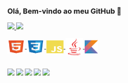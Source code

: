 ### Olá, Bem-vindo ao meu GitHub 👋

<div>
  <a href="https://github.com/luispolippo">
  <img height="180em" src="https://github-readme-stats.vercel.app/api?username=luispolippo&show_icons=true&theme=react&include_all_commits=true&count_private=true"/>
  <img height="180em" src="https://github-readme-stats.vercel.app/api/top-langs/?username=luispolippo&layout=compact&langs_count=7&theme=react"/>
</div>
<div style="display: inline_block"><br>
  <img align="center" alt="HTML" height="30" width="40" src="https://raw.githubusercontent.com/devicons/devicon/master/icons/html5/html5-original.svg">
  <img align="center" alt="CSS" height="30" width="40" src="https://raw.githubusercontent.com/devicons/devicon/master/icons/css3/css3-original.svg">
  <img align="center" alt="JS" height="30" width="40" src="https://raw.githubusercontent.com/devicons/devicon/master/icons/javascript/javascript-plain.svg">
  <img align="center" alt="Java" height="40" width"50" src="https://github.com/devicons/devicon/blob/master/icons/java/java-plain.svg">
  <img align="center" alt="Java" height="30" width"40" src="https://github.com/devicons/devicon/blob/master/icons/kotlin/kotlin-original.svg">
</div>
  
##
  
<div> 
<a href="https://www.linkedin.com/in/guilhermepolippo/" target="_blank"><img src="https://img.shields.io/badge/-LinkedIn-%230077B5?style=for-the-badge&logo=linkedin&logoColor=white" target="_blank"></a> 
<a href="mailto:luispolippo@hotmail.com" target="_blank"><img src="https://img.shields.io/badge/-Outlook-%230078D4?style=for-the-badge&logo=microsoft&logoColor=white" target="_blank"></a>
<a href = "mailto:luisguilhermepolippo@gmail.com"><img src="https://img.shields.io/badge/-Gmail-%23D93025?style=for-the-badge&logo=gmail&logoColor=white" target="_blank"></a>
<a href="https://www.instagram.com/guilhermepolippo/" target="_blank"><img src="https://img.shields.io/badge/-Instagram-%23E4405F?style=for-the-badge&logo=instagram&logoColor=white" target="_blank"></a>
<a href="https://twitter.com/GuilhermePolip1" target="_blank"><img src="https://img.shields.io/badge/-Twitter-%231DA1F2?style=for-the-badge&logo=twitter&logoColor=white" target="_blank"></a>    
  
</div>  
